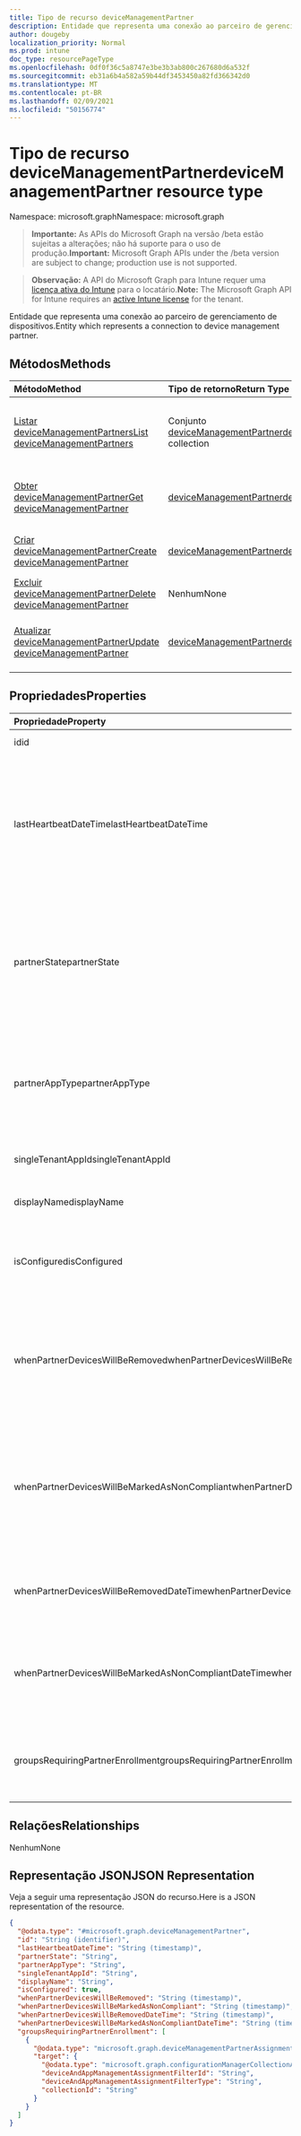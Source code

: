 ```yaml
---
title: Tipo de recurso deviceManagementPartner
description: Entidade que representa uma conexão ao parceiro de gerenciamento de dispositivos.
author: dougeby
localization_priority: Normal
ms.prod: intune
doc_type: resourcePageType
ms.openlocfilehash: 0df0f36c5a8747e3be3b3ab800c267680d6a532f
ms.sourcegitcommit: eb31a6b4a582a59b44df3453450a82fd366342d0
ms.translationtype: MT
ms.contentlocale: pt-BR
ms.lasthandoff: 02/09/2021
ms.locfileid: "50156774"
---
```

# <a name="devicemanagementpartner-resource-type"></a><span data-ttu-id="6e9d4-103">Tipo de recurso deviceManagementPartner</span><span class="sxs-lookup"><span data-stu-id="6e9d4-103">deviceManagementPartner resource type</span></span>

<span data-ttu-id="6e9d4-104">Namespace: microsoft.graph</span><span class="sxs-lookup"><span data-stu-id="6e9d4-104">Namespace: microsoft.graph</span></span>

> <span data-ttu-id="6e9d4-105">**Importante:** As APIs do Microsoft Graph na versão /beta estão sujeitas a alterações; não há suporte para o uso de produção.</span><span class="sxs-lookup"><span data-stu-id="6e9d4-105">**Important:** Microsoft Graph APIs under the /beta version are subject to change; production use is not supported.</span></span>

> <span data-ttu-id="6e9d4-106">**Observação:** A API do Microsoft Graph para Intune requer uma [licença ativa do Intune](https://go.microsoft.com/fwlink/?linkid=839381) para o locatário.</span><span class="sxs-lookup"><span data-stu-id="6e9d4-106">**Note:** The Microsoft Graph API for Intune requires an [active Intune license](https://go.microsoft.com/fwlink/?linkid=839381) for the tenant.</span></span>

<span data-ttu-id="6e9d4-107">Entidade que representa uma conexão ao parceiro de gerenciamento de dispositivos.</span><span class="sxs-lookup"><span data-stu-id="6e9d4-107">Entity which represents a connection to device management partner.</span></span>

## <a name="methods"></a><span data-ttu-id="6e9d4-108">Métodos</span><span class="sxs-lookup"><span data-stu-id="6e9d4-108">Methods</span></span>
|<span data-ttu-id="6e9d4-109">Método</span><span class="sxs-lookup"><span data-stu-id="6e9d4-109">Method</span></span>|<span data-ttu-id="6e9d4-110">Tipo de retorno</span><span class="sxs-lookup"><span data-stu-id="6e9d4-110">Return Type</span></span>|<span data-ttu-id="6e9d4-111">Descrição</span><span class="sxs-lookup"><span data-stu-id="6e9d4-111">Description</span></span>|
|:---|:---|:---|
|[<span data-ttu-id="6e9d4-112">Listar deviceManagementPartners</span><span class="sxs-lookup"><span data-stu-id="6e9d4-112">List deviceManagementPartners</span></span>](../api/intune-onboarding-devicemanagementpartner-list.md)|<span data-ttu-id="6e9d4-113">Conjunto [deviceManagementPartner](../resources/intune-onboarding-devicemanagementpartner.md)</span><span class="sxs-lookup"><span data-stu-id="6e9d4-113">[deviceManagementPartner](../resources/intune-onboarding-devicemanagementpartner.md) collection</span></span>|<span data-ttu-id="6e9d4-114">Listar propriedades e relações de objetos de [deviceManagementPartner](../resources/intune-onboarding-devicemanagementpartner.md).</span><span class="sxs-lookup"><span data-stu-id="6e9d4-114">List properties and relationships of the [deviceManagementPartner](../resources/intune-onboarding-devicemanagementpartner.md) objects.</span></span>|
|[<span data-ttu-id="6e9d4-115">Obter deviceManagementPartner</span><span class="sxs-lookup"><span data-stu-id="6e9d4-115">Get deviceManagementPartner</span></span>](../api/intune-onboarding-devicemanagementpartner-get.md)|[<span data-ttu-id="6e9d4-116">deviceManagementPartner</span><span class="sxs-lookup"><span data-stu-id="6e9d4-116">deviceManagementPartner</span></span>](../resources/intune-onboarding-devicemanagementpartner.md)|<span data-ttu-id="6e9d4-117">Ler propriedades e relações de objetos de [deviceManagementPartner](../resources/intune-onboarding-devicemanagementpartner.md).</span><span class="sxs-lookup"><span data-stu-id="6e9d4-117">Read properties and relationships of the [deviceManagementPartner](../resources/intune-onboarding-devicemanagementpartner.md) object.</span></span>|
|[<span data-ttu-id="6e9d4-118">Criar deviceManagementPartner</span><span class="sxs-lookup"><span data-stu-id="6e9d4-118">Create deviceManagementPartner</span></span>](../api/intune-onboarding-devicemanagementpartner-create.md)|[<span data-ttu-id="6e9d4-119">deviceManagementPartner</span><span class="sxs-lookup"><span data-stu-id="6e9d4-119">deviceManagementPartner</span></span>](../resources/intune-onboarding-devicemanagementpartner.md)|<span data-ttu-id="6e9d4-120">Crie um novo objeto de [deviceManagementPartner](../resources/intune-onboarding-devicemanagementpartner.md).</span><span class="sxs-lookup"><span data-stu-id="6e9d4-120">Create a new [deviceManagementPartner](../resources/intune-onboarding-devicemanagementpartner.md) object.</span></span>|
|[<span data-ttu-id="6e9d4-121">Excluir deviceManagementPartner</span><span class="sxs-lookup"><span data-stu-id="6e9d4-121">Delete deviceManagementPartner</span></span>](../api/intune-onboarding-devicemanagementpartner-delete.md)|<span data-ttu-id="6e9d4-122">Nenhum</span><span class="sxs-lookup"><span data-stu-id="6e9d4-122">None</span></span>|<span data-ttu-id="6e9d4-123">Excluir [deviceManagementPartner](../resources/intune-onboarding-devicemanagementpartner.md).</span><span class="sxs-lookup"><span data-stu-id="6e9d4-123">Deletes a [deviceManagementPartner](../resources/intune-onboarding-devicemanagementpartner.md).</span></span>|
|[<span data-ttu-id="6e9d4-124">Atualizar deviceManagementPartner</span><span class="sxs-lookup"><span data-stu-id="6e9d4-124">Update deviceManagementPartner</span></span>](../api/intune-onboarding-devicemanagementpartner-update.md)|[<span data-ttu-id="6e9d4-125">deviceManagementPartner</span><span class="sxs-lookup"><span data-stu-id="6e9d4-125">deviceManagementPartner</span></span>](../resources/intune-onboarding-devicemanagementpartner.md)|<span data-ttu-id="6e9d4-126">Atualizar as propriedades de um objeto de [deviceManagementPartner](../resources/intune-onboarding-devicemanagementpartner.md).</span><span class="sxs-lookup"><span data-stu-id="6e9d4-126">Update the properties of a [deviceManagementPartner](../resources/intune-onboarding-devicemanagementpartner.md) object.</span></span>|

## <a name="properties"></a><span data-ttu-id="6e9d4-127">Propriedades</span><span class="sxs-lookup"><span data-stu-id="6e9d4-127">Properties</span></span>
|<span data-ttu-id="6e9d4-128">Propriedade</span><span class="sxs-lookup"><span data-stu-id="6e9d4-128">Property</span></span>|<span data-ttu-id="6e9d4-129">Tipo</span><span class="sxs-lookup"><span data-stu-id="6e9d4-129">Type</span></span>|<span data-ttu-id="6e9d4-130">Descrição</span><span class="sxs-lookup"><span data-stu-id="6e9d4-130">Description</span></span>|
|:---|:---|:---|
|<span data-ttu-id="6e9d4-131">id</span><span class="sxs-lookup"><span data-stu-id="6e9d4-131">id</span></span>|<span data-ttu-id="6e9d4-132">String</span><span class="sxs-lookup"><span data-stu-id="6e9d4-132">String</span></span>|<span data-ttu-id="6e9d4-133">ID da entidade</span><span class="sxs-lookup"><span data-stu-id="6e9d4-133">Id of the entity</span></span>|
|<span data-ttu-id="6e9d4-134">lastHeartbeatDateTime</span><span class="sxs-lookup"><span data-stu-id="6e9d4-134">lastHeartbeatDateTime</span></span>|<span data-ttu-id="6e9d4-135">DateTimeOffset</span><span class="sxs-lookup"><span data-stu-id="6e9d4-135">DateTimeOffset</span></span>|<span data-ttu-id="6e9d4-136">Carimbo de data/hora da última pulsação após a opção de administrador habilitado conectar-se ao parceiro de gerenciamento de dispositivo</span><span class="sxs-lookup"><span data-stu-id="6e9d4-136">Timestamp of last heartbeat after admin enabled option Connect to Device management Partner</span></span>|
|<span data-ttu-id="6e9d4-137">partnerState</span><span class="sxs-lookup"><span data-stu-id="6e9d4-137">partnerState</span></span>|[<span data-ttu-id="6e9d4-138">deviceManagementPartnerTenantState</span><span class="sxs-lookup"><span data-stu-id="6e9d4-138">deviceManagementPartnerTenantState</span></span>](../resources/intune-onboarding-devicemanagementpartnertenantstate.md)|<span data-ttu-id="6e9d4-139">Estado do parceiro deste locatário.</span><span class="sxs-lookup"><span data-stu-id="6e9d4-139">Partner state of this tenant.</span></span> <span data-ttu-id="6e9d4-140">Os possíveis valores são: `unknown`, `unavailable`, `enabled`, `terminated`, `rejected`, `unresponsive`.</span><span class="sxs-lookup"><span data-stu-id="6e9d4-140">Possible values are: `unknown`, `unavailable`, `enabled`, `terminated`, `rejected`, `unresponsive`.</span></span>|
|<span data-ttu-id="6e9d4-141">partnerAppType</span><span class="sxs-lookup"><span data-stu-id="6e9d4-141">partnerAppType</span></span>|[<span data-ttu-id="6e9d4-142">deviceManagementPartnerAppType</span><span class="sxs-lookup"><span data-stu-id="6e9d4-142">deviceManagementPartnerAppType</span></span>](../resources/intune-onboarding-devicemanagementpartnerapptype.md)|<span data-ttu-id="6e9d4-143">Tipo de aplicativo parceiro.</span><span class="sxs-lookup"><span data-stu-id="6e9d4-143">Partner App type.</span></span> <span data-ttu-id="6e9d4-144">Os valores possíveis são: `unknown`, `singleTenantApp`, `multiTenantApp`.</span><span class="sxs-lookup"><span data-stu-id="6e9d4-144">Possible values are: `unknown`, `singleTenantApp`, `multiTenantApp`.</span></span>|
|<span data-ttu-id="6e9d4-145">singleTenantAppId</span><span class="sxs-lookup"><span data-stu-id="6e9d4-145">singleTenantAppId</span></span>|<span data-ttu-id="6e9d4-146">Cadeia de caracteres</span><span class="sxs-lookup"><span data-stu-id="6e9d4-146">String</span></span>|<span data-ttu-id="6e9d4-147">Id do aplicativo do único locatário do parceiro</span><span class="sxs-lookup"><span data-stu-id="6e9d4-147">Partner Single tenant App id</span></span>|
|<span data-ttu-id="6e9d4-148">displayName</span><span class="sxs-lookup"><span data-stu-id="6e9d4-148">displayName</span></span>|<span data-ttu-id="6e9d4-149">String</span><span class="sxs-lookup"><span data-stu-id="6e9d4-149">String</span></span>|<span data-ttu-id="6e9d4-150">Nome de exibição de parceiro</span><span class="sxs-lookup"><span data-stu-id="6e9d4-150">Partner display name</span></span>|
|<span data-ttu-id="6e9d4-151">isConfigured</span><span class="sxs-lookup"><span data-stu-id="6e9d4-151">isConfigured</span></span>|<span data-ttu-id="6e9d4-152">Booliano</span><span class="sxs-lookup"><span data-stu-id="6e9d4-152">Boolean</span></span>|<span data-ttu-id="6e9d4-153">Se o parceiro de gerenciamento de dispositivo está configurado ou não</span><span class="sxs-lookup"><span data-stu-id="6e9d4-153">Whether device management partner is configured or not</span></span>|
|<span data-ttu-id="6e9d4-154">whenPartnerDevicesWillBeRemoved</span><span class="sxs-lookup"><span data-stu-id="6e9d4-154">whenPartnerDevicesWillBeRemoved</span></span>|<span data-ttu-id="6e9d4-155">DateTimeOffset</span><span class="sxs-lookup"><span data-stu-id="6e9d4-155">DateTimeOffset</span></span>|<span data-ttu-id="6e9d4-156">DateTime em UTC quando PartnerDevices será removido.</span><span class="sxs-lookup"><span data-stu-id="6e9d4-156">DateTime in UTC when PartnerDevices will be removed.</span></span> <span data-ttu-id="6e9d4-157">Isso se tornará obselete em breve.</span><span class="sxs-lookup"><span data-stu-id="6e9d4-157">This will become obselete soon.</span></span>|
|<span data-ttu-id="6e9d4-158">whenPartnerDevicesWillBeMarkedAsNonCompliant</span><span class="sxs-lookup"><span data-stu-id="6e9d4-158">whenPartnerDevicesWillBeMarkedAsNonCompliant</span></span>|<span data-ttu-id="6e9d4-159">DateTimeOffset</span><span class="sxs-lookup"><span data-stu-id="6e9d4-159">DateTimeOffset</span></span>|<span data-ttu-id="6e9d4-160">DateTime em UTC quando PartnerDevices será marcado como Não Compatível.</span><span class="sxs-lookup"><span data-stu-id="6e9d4-160">DateTime in UTC when PartnerDevices will be marked as NonCompliant.</span></span> <span data-ttu-id="6e9d4-161">Isso se tornará obselete em breve.</span><span class="sxs-lookup"><span data-stu-id="6e9d4-161">This will become obselete soon.</span></span>|
|<span data-ttu-id="6e9d4-162">whenPartnerDevicesWillBeRemovedDateTime</span><span class="sxs-lookup"><span data-stu-id="6e9d4-162">whenPartnerDevicesWillBeRemovedDateTime</span></span>|<span data-ttu-id="6e9d4-163">DateTimeOffset</span><span class="sxs-lookup"><span data-stu-id="6e9d4-163">DateTimeOffset</span></span>|<span data-ttu-id="6e9d4-164">DateTime no UTC quando PartnerDevices for removido</span><span class="sxs-lookup"><span data-stu-id="6e9d4-164">DateTime in UTC when PartnerDevices will be removed</span></span>|
|<span data-ttu-id="6e9d4-165">whenPartnerDevicesWillBeMarkedAsNonCompliantDateTime</span><span class="sxs-lookup"><span data-stu-id="6e9d4-165">whenPartnerDevicesWillBeMarkedAsNonCompliantDateTime</span></span>|<span data-ttu-id="6e9d4-166">DateTimeOffset</span><span class="sxs-lookup"><span data-stu-id="6e9d4-166">DateTimeOffset</span></span>|<span data-ttu-id="6e9d4-167">DateTime no UTC quando PartnerDevices for marcado como não compatível</span><span class="sxs-lookup"><span data-stu-id="6e9d4-167">DateTime in UTC when PartnerDevices will be marked as NonCompliant</span></span>|
|<span data-ttu-id="6e9d4-168">groupsRequiringPartnerEnrollment</span><span class="sxs-lookup"><span data-stu-id="6e9d4-168">groupsRequiringPartnerEnrollment</span></span>|<span data-ttu-id="6e9d4-169">[Coleção deviceManagementPartnerAssignment](../resources/intune-onboarding-devicemanagementpartnerassignment.md)</span><span class="sxs-lookup"><span data-stu-id="6e9d4-169">[deviceManagementPartnerAssignment](../resources/intune-onboarding-devicemanagementpartnerassignment.md) collection</span></span>|<span data-ttu-id="6e9d4-170">Grupos de usuários que especificam se o registro é por meio do parceiro.</span><span class="sxs-lookup"><span data-stu-id="6e9d4-170">User groups that specifies whether enrollment is through partner.</span></span>|

## <a name="relationships"></a><span data-ttu-id="6e9d4-171">Relações</span><span class="sxs-lookup"><span data-stu-id="6e9d4-171">Relationships</span></span>
<span data-ttu-id="6e9d4-172">Nenhum</span><span class="sxs-lookup"><span data-stu-id="6e9d4-172">None</span></span>

## <a name="json-representation"></a><span data-ttu-id="6e9d4-173">Representação JSON</span><span class="sxs-lookup"><span data-stu-id="6e9d4-173">JSON Representation</span></span>
<span data-ttu-id="6e9d4-174">Veja a seguir uma representação JSON do recurso.</span><span class="sxs-lookup"><span data-stu-id="6e9d4-174">Here is a JSON representation of the resource.</span></span>
<!-- {
  "blockType": "resource",
  "keyProperty": "id",
  "@odata.type": "microsoft.graph.deviceManagementPartner"
}
-->
``` json
{
  "@odata.type": "#microsoft.graph.deviceManagementPartner",
  "id": "String (identifier)",
  "lastHeartbeatDateTime": "String (timestamp)",
  "partnerState": "String",
  "partnerAppType": "String",
  "singleTenantAppId": "String",
  "displayName": "String",
  "isConfigured": true,
  "whenPartnerDevicesWillBeRemoved": "String (timestamp)",
  "whenPartnerDevicesWillBeMarkedAsNonCompliant": "String (timestamp)",
  "whenPartnerDevicesWillBeRemovedDateTime": "String (timestamp)",
  "whenPartnerDevicesWillBeMarkedAsNonCompliantDateTime": "String (timestamp)",
  "groupsRequiringPartnerEnrollment": [
    {
      "@odata.type": "microsoft.graph.deviceManagementPartnerAssignment",
      "target": {
        "@odata.type": "microsoft.graph.configurationManagerCollectionAssignmentTarget",
        "deviceAndAppManagementAssignmentFilterId": "String",
        "deviceAndAppManagementAssignmentFilterType": "String",
        "collectionId": "String"
      }
    }
  ]
}
```




